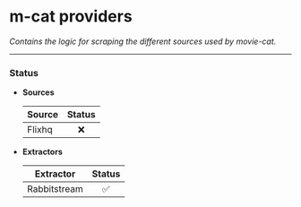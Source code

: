 # m-cat providers

*Contains the logic for scraping the different sources used by movie-cat.*

---

### Status

- **Sources**

    | Source        | Status        |
    | ------------- |:-------------:|
    | Flixhq        | ❌            |
- **Extractors**

    | Extractor     | Status        |
    | ------------- |:-------------:|
    | Rabbitstream  | ✅            |